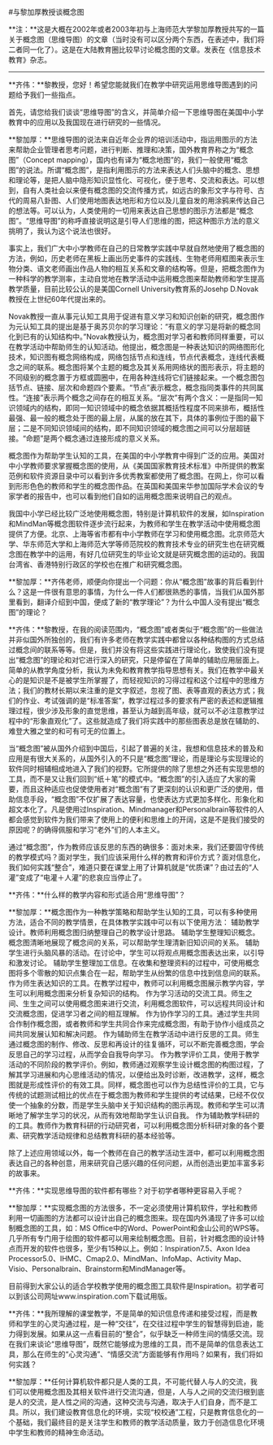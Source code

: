 #与黎加厚教授谈概念图

**注：**这是大概在2002年或者2003年初与上海师范大学黎加厚教授共写的一篇关于概念图（思维导图）的文章（当时没有可以区分两个东西，在表述中，我们将二者同一化了）。这是在大陆教育圈比较早讨论概念图的文章。发表在《信息技术教育》杂志。

---------------------

**齐伟：**黎教授，您好！希望您能就我们在教学中研究运用思维导图遇到的问题给予我们一些指点。 　　

首先，请您给我们谈谈“思维导图”的含义，并简单介绍一下思维导图在美国中小学教育中的应用以及我国现在进行研究的一些情况。 　　

**黎加厚：**思维导图的说法来自近年企业界的培训活动中，指运用图示的方法来帮助企业管理者思考问题，进行判断、推理和决策，国外教育界称之为“概念图”（Concept mapping），国内也有译为“概念地图”的，我们一般使用“概念图”的说法。所谓“概念图”，是指利用图示的方法来表达人们头脑中的概念、思想和理论等，是把人脑中隐形知识显性化、可视化，便于思考、交流和表达。可以想到，自有人类社会以来便有概念图的交流传播方式，如远古的象形文字与符号、古代的周易八卦图、人们使用地图表达地形和方位以及儿童自发的用涂鸦来传达自己的想法等。可以认为，人类使用的一切用来表达自己思想的图示方法都是“概念图”。“思维导图”的称呼直接说明这是引导人们思维的图，把这种图示方法的意义挑明了，我认为这个说法也很好。 　　

事实上，我们广大中小学教师在自己的日常教学实践中早就自然地使用了概念图的方法，例如，历史老师在黑板上画出历史事件的实践线、生物老师用框图来表示生物分类、语文老师画出作品人物的相互关系和文章的结构等。但是，把概念图作为一种科学的教学测率，主动自觉地在教学活动中运用概念图来帮助教师和学生提高教学质量，目前比较公认的是美国Cornell University教育系的Josehp D.Novak教授在上世纪60年代提出来的。 　　

Novak教授一直从事元认知工具用于促进有意义学习和知识创新的研究，概念图作为元认知工具的提出是基于奥苏贝尔的学习理论：“有意义的学习是将新的概念同化到已有的认知结构中。”Novak教授认为，概念图对学习者和教师同样重要，可以在教学活动中帮助师生的认知活动。他提出，概念图是一种表达知识的网络图形化技术，知识图有概念网络构成，网络包括节点和连线，节点代表概念，连线代表概念之间的联系。概念图将某个主题的概念及其关系用网络状的图形表示，将主题的不同级别的概念置于方框或圆圈中，在用各种连线将它们链接起来。一个概念图包括节点、链接、层次和命题四个要素。“节点”表示概念，概念指同类事件的共同属性。“连接”表示两个概念之间存在的相互关系。“层次”有两个含义：一是指同一知识领域内的结构，即同一知识领域中的概念依据其概括性程度不同来排布，概括性最强、最一般的概念处于图的最上层，从属的放在其下，具体的事例位于图的最下层；二是不同知识领域间的结构，即不同知识领域的概念图之间可以分层超链接。“命题”是两个概念通过连接形成的意义关系。 　　

概念图作为帮助学生认知的工具，在美国的中小学教育中得到广泛的应用。美国对中小学教师要求掌握概念图的使用，从《美国国家教育技术标准》中所提供的教案范例和软件资源目录中可以看到许多优秀教案都使用了概念图。在网上，你可以看到形形色色的教师和学生的概念图作品。在英国和美国来华参加国际学术会议的专家学者的报告中，也可以看到他们自如的运用概念图来说明自己的观点。 　　

我国中小学已经比较广泛地使用概念图，特别是计算机软件的发展，如Inspiration和MindMan等概念图软件逐步流行起来，为教师和学生在教学活动中使用概念图提供了方便。北京、上海等省市都有中小学教师在学习和使用概念图。北京师范大学、华东师范大学和上海师范大学等师范院校的教育技术专业的研究生也在研究概念图在教学中的运用，有好几位研究生的毕业论文就是研究概念图的运动的。我国台湾省、香港特别行政区的学校也在推广和研究概念图。 　　

**黎加厚：**齐伟老师，顺便向你提出一个问题：你从“概念图”故事的背后看到什么？这是一件很有意思的事情，为什么一件人们都很熟悉的事情，当我们从国外那里看到，翻译介绍到中国，便成了新的“教学理论”？为什么中国人没有提出“概念图”的理论？ 　　

**齐伟：**黎教授，在我的阅读范围内，“概念图”或者类似于“概念图”的一些做法并非似国外所独创的，我们有许多老师在教学实践中都曾以各种结构图的方式总结过概念间的联系等等。但是，我们并没有将这些实践进行理论化，致使我们没有提出“概念图”的理论和对它进行深入的研究，只是停留在了简单的辅助应用层面上。简单的从教学角度分析，我认为未免和教育教学指导思想有关。我们在教学中最关心的是知识是不是被学生所掌握了，而轻视知识的习得过程和这个过程中的思维方法；我们的教材长期以来注重的是文字叙述，忽视了图、表等直观的表达方式；我们的作业、考试强调的是“标准答案”，教学过程过多的要求有严密的表述和逻辑推理过程，很少涉及形象的直觉思维，甚至认为越到高年级，就可以不必注意教学过程中的“形象直观化”了。这些就造成了我们将实践中的那些图表总是放在辅助的、难登大雅之堂的和可有可无的位置上。 　　

当“概念图”被从国外介绍到中国后，引起了普遍的关注，我想和信息技术的普及和应用是有很大关系的，从国外引入的不只是“概念图”理论，而是理论与实现理论的软件同时相辅相成地进入了我们的视野。它所提供的除了思想之外还有实现思想的工具，而不是又让我们回到“纸＋笔”的模式中。“概念图”的引入适应了大家的需要，而且这种适应也促使使用者对“概念图”有了更深刻的认识和更广泛的使用，借助信息手段，“概念图”不仅扩展了表达容量，也使表达方式更加多样化、形象化和超文本化了。凡是使用过Inspiration、Mindmanager和Personalbrain等软件的人都会感觉到软件为我们带来了使用上的便利和思维上的开阔，这是不是我们接受的原因呢？的确得佩服和学习“老外”们的人本主义。 　　

通过“概念图”，作为教师应该反思的东西的确很多：面对未来，我们还要固守传统的教学模式吗？面对学生，我们应该采用什么样的教育和评价方式？面对信息化，我们如何实践“整合”，难道只要在课堂上用了计算机就是“优质课”？由过去的“人灌”变成了“电灌＋人灌”的悲哀应当停止了。 　　

**齐伟：**什么样的教学内容和形式适合用“思维导图”？ 　　

**黎加厚：**概念图作为一种教学策略和帮助学生认知的工具，可以有多种使用方法，适合不同的教学情景，在具体教学实践中可以有以下使用方法： 辅助教学设计。教师利用概念图归纳整理自己的教学设计思路。 辅助学生整理知识概念。概念图清晰地展现了概念间的关系，可以帮助学生理清新旧知识间的关系。 辅助学生进行头脑风暴的活动。在讨论中，学生可以将观点用概念图表达出来，以引导和激发讨论。 辅助学生整理加工信息。在收集和整理资料的过程中，可使用概念图将多个零散的知识点集合在一起，帮助学生从纷繁的信息中找到信息间的联系。 作为师生表达知识的工具。在教学过程中，教师可以利用概念图展示教学内容，学生可以利用概念图来分析复杂知识的结构。 作为学习活动的交流工具。师生之间、生生之间可以使用概念图来进行交流，利用概念图软件，可以远程共同设计和交流概念图，促进学习者之间的相互理解。 作为协作学习的工具。通过学生共同合作制作概念图，或者教师和学生共同合作来完成概念图，有助于协作小组成员之间共同发展认知和解决问题。 作为辅助师生在教学活动中进行反思的工具。师生通过概念图的制作、修改、反思和再设计的往复循环，可以不断完善概念图，学会反思自己的学习过程，从而学会自我导向学习。 作为教学评价工具，使用于教学活动的不同阶段的教学评价。例如，教师通过观察学生设计概念图的构图过程，了解其学习进展和内心思维活动的情况，以便给出及时诊断，改进教学，这样，概念图就是形成性评价的有效工具。同样，概念图也可以作为总结性评价的工具，它与传统的试题测试相比的优点在于概念图为教师和学生提供的考试结果，已经不仅仅使一个抽象的分数，而是学生头脑中关于知识结构的图示再现。教师和学生可以清晰地了解学生学习的状况，从而有效地帮助学生认识自我。 作为辅助教学科研的的工具。教师作为教育科研的行动研究者，可以利用概念图分析科研对象的各个要素、研究教学活动规律和总结教育科研的基本经验等。 　　

除了上述应用领域以外，每一个教师在自己的教学活动生涯中，都可以利用概念图表达自己的各种创意，用来研究自己感兴趣的任何问题，从而创造出更加丰富多彩的故事来。 　　

**齐伟：**实现思维导图的软件都有哪些？对于初学者哪种更容易入手呢？ 　　

**黎加厚：**实现概念图的方法很多，不一定必须使用计算机软件，学社和教师利用一切画图的方法都可以设计出自己的概念图来。现在国内外涌现了许多可以绘制概念图的工具，如：MS Office中的Word、PowerPoint和金山公司的WPS等。几乎所有专门用于绘图的软件都可以用来绘制概念图。目前，针对概念图的设计特点而开发的软件也很多，至少有15种以上。例如：Inspiration7.5、Axon Idea Processor5.0、IHMC、Cmap2.0、MindMan、InfoMap、Activity Map、Visio、Personalbrain、Brainstorm和MindManager等。 　　

目前得到大家公认的适合学校教学使用的概念图工具软件是Inspiration。初学者可以到该公司网址www.inspiration.com下载试用版。 　　

**齐伟：**我所理解的课堂教学，不是简单的知识信息传递和接受过程，而是教师和学生的心灵沟通过程，是一种“交往”，在交往过程中学生的智慧得到启迪，能力得到发展。如果从这一点看目前的“整合”，似乎缺乏一种师生间的情感交流。现在我们来谈论“思维导图”，既然它能够成为思维的工具，而不是简单的信息表达工具，那么在师生的“心灵沟通”、“情感交流”方面能够有作用吗？如果有，我们将如何实践？ 　　

**黎加厚：**任何计算机软件都只是人类的工具，不可能代替人与人的交流，我们可以使用概念图及其相关软件进行交流沟通，但是，人与人之间的交流归根到底是人的交流，是人性之间的沟通，这种交流与沟通，取决于人们自身，而不是工具。所以，我们建设教育信息化的环境，实现“校校通”工程，只是教育信息化的一个基础，我们最终目的是关注学生和教师的教学活动质量，致力于创造信息化环境中学生和教师的精神生命活动。
